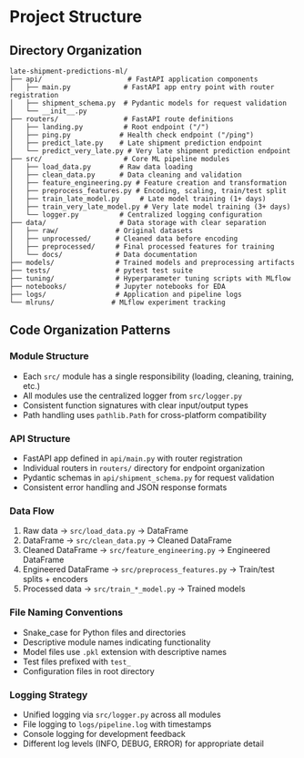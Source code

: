 # Project Structure

## Directory Organization

```
late-shipment-predictions-ml/
├── api/                     # FastAPI application components
│   ├── main.py             # FastAPI app entry point with router registration
│   ├── shipment_schema.py  # Pydantic models for request validation
│   └── __init__.py
├── routers/                # FastAPI route definitions
│   ├── landing.py          # Root endpoint ("/")
│   ├── ping.py            # Health check endpoint ("/ping")
│   ├── predict_late.py    # Late shipment prediction endpoint
│   └── predict_very_late.py # Very late shipment prediction endpoint
├── src/                    # Core ML pipeline modules
│   ├── load_data.py       # Raw data loading
│   ├── clean_data.py      # Data cleaning and validation
│   ├── feature_engineering.py # Feature creation and transformation
│   ├── preprocess_features.py # Encoding, scaling, train/test split
│   ├── train_late_model.py     # Late model training (1+ days)
│   ├── train_very_late_model.py # Very late model training (3+ days)
│   └── logger.py          # Centralized logging configuration
├── data/                  # Data storage with clear separation
│   ├── raw/              # Original datasets
│   ├── unprocessed/      # Cleaned data before encoding
│   ├── preprocessed/     # Final processed features for training
│   └── docs/             # Data documentation
├── models/               # Trained models and preprocessing artifacts
├── tests/                # pytest test suite
├── tuning/               # Hyperparameter tuning scripts with MLflow
├── notebooks/            # Jupyter notebooks for EDA
├── logs/                 # Application and pipeline logs
└── mlruns/              # MLflow experiment tracking
```

## Code Organization Patterns

### Module Structure
- Each `src/` module has a single responsibility (loading, cleaning, training, etc.)
- All modules use the centralized logger from `src/logger.py`
- Consistent function signatures with clear input/output types
- Path handling uses `pathlib.Path` for cross-platform compatibility

### API Structure
- FastAPI app defined in `api/main.py` with router registration
- Individual routers in `routers/` directory for endpoint organization
- Pydantic schemas in `api/shipment_schema.py` for request validation
- Consistent error handling and JSON response formats

### Data Flow
1. Raw data → `src/load_data.py` → DataFrame
2. DataFrame → `src/clean_data.py` → Cleaned DataFrame  
3. Cleaned DataFrame → `src/feature_engineering.py` → Engineered DataFrame
4. Engineered DataFrame → `src/preprocess_features.py` → Train/test splits + encoders
5. Processed data → `src/train_*_model.py` → Trained models

### File Naming Conventions
- Snake_case for Python files and directories
- Descriptive module names indicating functionality
- Model files use `.pkl` extension with descriptive names
- Test files prefixed with `test_`
- Configuration files in root directory

### Logging Strategy
- Unified logging via `src/logger.py` across all modules
- File logging to `logs/pipeline.log` with timestamps
- Console logging for development feedback
- Different log levels (INFO, DEBUG, ERROR) for appropriate detail